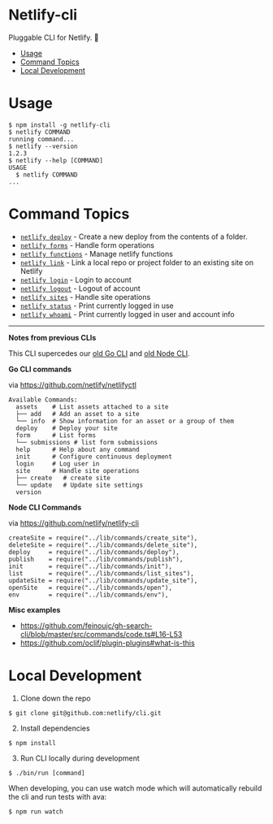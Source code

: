 Netlify-cli
===========

Pluggable CLI for Netlify. 🎉

<!-- toc -->
* [Usage](#usage)
* [Command Topics](#command-topics)
* [Local Development](#local-development)
<!-- tocstop -->

# Usage
<!-- usage -->
```sh-session
$ npm install -g netlify-cli
$ netlify COMMAND
running command...
$ netlify --version
1.2.3
$ netlify --help [COMMAND]
USAGE
  $ netlify COMMAND
...
```
<!-- usagestop -->

<!-- commands -->
# Command Topics

* [`netlify deploy`](docs/deploy.md) - Create a new deploy from the contents of a folder.
* [`netlify forms`](docs/forms.md) - Handle form operations
* [`netlify functions`](docs/functions.md) - Manage netlify functions
* [`netlify link`](docs/link.md) - Link a local repo or project folder to an existing site on Netlify
* [`netlify login`](docs/login.md) - Login to account
* [`netlify logout`](docs/logout.md) - Logout of account
* [`netlify sites`](docs/sites.md) - Handle site operations
* [`netlify status`](docs/status.md) - Print currently logged in use
* [`netlify whoami`](docs/whoami.md) - Print currently logged in user and account info

<!-- commandsstop -->

---
<detail>
  <summary>
    
**Notes from previous CLIs**

  </summary>

This CLI supercedes our [old Go CLI](https://github.com/netlify/netlifyctl) and [old Node CLI](https://github.com/netlify/netlify-cli).

**Go CLI commands**

via https://github.com/netlify/netlifyctl

```
Available Commands:
  assets    # List assets attached to a site
  ├── add   # Add an asset to a site
  └── info  # Show information for an asset or a group of them
  deploy    # Deploy your site
  form      # List forms
  └── submissions # list form submissions
  help      # Help about any command
  init      # Configure continuous deployment
  login     # Log user in
  site      # Handle site operations
  ├── create   # create site
  └── update   # Update site settings
  version
```

**Node CLI Commands**

via https://github.com/netlify/netlify-cli

```
createSite = require("../lib/commands/create_site"),
deleteSite = require("../lib/commands/delete_site"),
deploy     = require("../lib/commands/deploy"),
publish    = require("../lib/commands/publish"),
init       = require("../lib/commands/init"),
list       = require("../lib/commands/list_sites"),
updateSite = require("../lib/commands/update_site"),
openSite   = require("../lib/commands/open"),
env        = require("../lib/commands/env"),
```

</detail>

**Misc examples**

- https://github.com/feinoujc/gh-search-cli/blob/master/src/commands/code.ts#L16-L53
- https://github.com/oclif/plugin-plugins#what-is-this

# Local Development

1. Clone down the repo

```command
$ git clone git@github.com:netlify/cli.git
```

2. Install dependencies

```command
$ npm install
```

3. Run CLI locally during development

```command
$ ./bin/run [command]
```

When developing, you can use watch mode which will automatically rebuild the cli and run tests with ava:

```command
$ npm run watch
```
